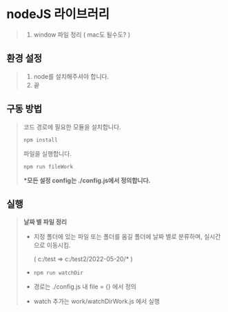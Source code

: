 # nodeJS 라이브러리
> 1. window 파일 정리 ( mac도 될수도? )
 
## 환경 설정
>  1. node를 설치해주셔야 합니다.
>  2. 끝

## 구동 방법
> 코드 경로에 필요한 모듈을 설치합니다.   
> 
> ```npm install```   
> 
> 파일을 실행합니다.   
> 
> ```npm run fileWork```   
> 
> __*모든 설정 config는 ./config.js에서 정의합니다.__

## 실행
> __날짜 별 파일 정리__
> - 지정 폴더에 있는 파일 또는 폴더를 옴길 폴더에 날짜 별로 분류하며, 실시간으로 이동시킴.
> 
>   ( c:/test => c:/test2/2022-05-20/* )
>   
> - ``` npm run watchDir ```
> - 경로는 ./config.js 내 file = {} 에서 정의
> - watch 추가는 work/watchDirWork.js 에서 실행

